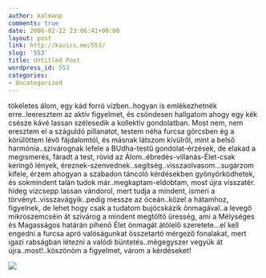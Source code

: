 ```yaml
---
author: kalmanp
comments: true
date: 2006-02-22 23:06:41+00:00
layout: post
link: http://kavics.me/553/
slug: '553'
title: Untitled Post
wordpress_id: 553
categories:
- Uncategorized
---
```


tökéletes álom, egy kád forró vízben..hogyan is emlékezhetnék erre..leeresztem az aktív figyelmet, és csöndesen hallgatom ahogy egy kék csésze kávé lassan szélesedik a kollektív gondolatban. Most nem, nem eresztem el a száguldó pillanatot, testem néha furcsa görcsben ég a körülöttem lévő fájdalomtól, és másnak látszom kívülről, mint a belső harmónia..szivárognak lefele a BUdha-testű gondolat-érzések, de elakad a megismerés, fáradt a test, rövid az Álom..ébredés-villanás-Élet-csak keringő lények, éreznek-szenvednek..segítség..visszaolvasom...sugárzom kifele, érzem ahogyan a szabadon táncoló kérdésekben gyönyörködhetek, és sokmindent talán tudok már..megkaptam-eldobtam, most újra visszatér. hideg vízcsepp lassan vándorol, mert tudja a mindent, ismeri a törvényt..visszavágyik..pedig messze az óceán..közel a hátamhoz, figyelnek, de lehet hogy csak a tudatom bujócskázik önmagával..a levegő mikroszemcséin át szivárog a mindent megtöltő üresség, ami a Mélységes és Magasságos határán pihenő Élet önmagát átölelő szeretete...el kell engedni a furcsa apró valóságunkat összetartó mérgező fonalakat, mert igazi rabságban létezni a valódi büntetés..mégegyszer vegyük át újra..most!..köszönöm a figyelmet, várom a kérdéseket!




![](http://kavics.freeblog.hu/Files/!!lenyek.JPG)




  
  

